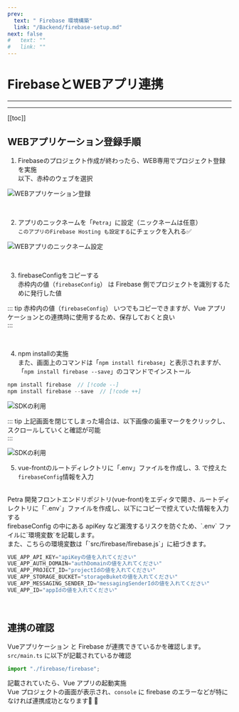```yaml
---
prev:
  text: " Firebase 環境構築"
  link: "/Backend/firebase-setup.md"
next: false
#   text: ""
#   link: ""
---
```


# FirebaseとWEBアプリ連携

---

<!-- 更新バージョン -->
<Badge type="info" text="v1.0.1" />
<!-- ドキュメントのカテゴリ -->
<Badge type="tip" text="Firebase" />

---

[[toc]]

## WEBアプリケーション登録手順

1. Firebaseのプロジェクト作成が終わったら、WEB専用でプロジェクト登録を実施<br>
以下、赤枠のウェブを選択<br>

![WEBアプリケーション登録](/image/firebase-webapp/firebaseWebapp.png)<br>

<br>

2. アプリのニックネームを「`Petra`」に設定（ニックネームは任意）<br>
`このアプリのFirebase Hosting も設定する`にチェックを入れる:white_check_mark:

![WEBアプリのニックネーム設定](/image/firebase-webapp/appSetup.png)<br>

<br>

3. firebaseConfigをコピーする<br>
赤枠内の値（`firebaseConfig`） は Firebase 側でプロジェクトを識別するために発行した値<br>

::: tip 赤枠内の値（`firebaseConfig`）
いつでもコピーできますが、Vue アプリケーションとの連携時に使用するため、保存しておくと良い<br>
:::

<br>

4. npm installの実施<br>
また、画面上のコマンドは「`npm install firebase`」と表示されますが、「`npm install firebase --save`」のコマンドでインストール<br>

```js
npm install firebase  // [!code --]
npm install firebase --save  // [!code ++]
```

![SDKの利用](/image/firebase-webapp/firebaseSDK.png)<br>

::: tip
上記画面を閉じてしまった場合は、以下画像の歯車マークをクリックし、スクロールしていくと確認が可能<br>
:::

![SDKの利用](/image/firebase-webapp/firebaseSdkCheck.png)<br>

5. vue-frontのルートディレクトリに「.env」ファイルを作成し、3. で控えた`firebaseConfig`情報を入力<br>
<br>
Petra 開発フロントエンドリポジトリ(vue-front)をエディタで開き、ルートディレクトリに「`.env`」ファイルを作成し、以下にコピーで控えていた情報を入力する<br>
firebaseConfig の中にある apiKey など漏洩するリスクを防ぐため、`.env` ファイルに`環境変数`を記載します。<br>
また、こちらの環境変数は「`src/firebase/firebase.js`」に紐づきます。<br>

```js
VUE_APP_API_KEY="apiKeyの値を入れてください"
VUE_APP_AUTH_DOMAIN="authDomainの値を入れてください"
VUE_APP_PROJECT_ID="projectIdの値を入れてください"
VUE_APP_STORAGE_BUCKET="storageBuketの値を入れてください"
VUE_APP_MESSAGING_SENDER_ID="messagingSenderIdの値を入れてください"
VUE_APP_ID="appIdの値を入れてください"
```

<br>

## 連携の確認

Vueアプリケーション と Firebase が連携できているかを確認します。<br>
`src/main.ts` に以下が記載されているか確認<br>
```js
import "./firebase/firebase";
```
記載されていたら、Vue アプリの起動実施<br>
Vue プロジェクトの画面が表示され、`console` に firebase のエラーなどが特になければ連携成功となります:tada: :100:
